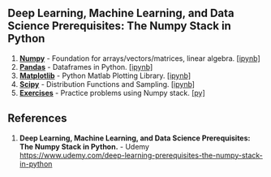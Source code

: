 ## Deep Learning, Machine Learning, and Data Science Prerequisites: The Numpy Stack in Python

1.  **[Numpy](https://github.com/nkuhta/Numpy-Stack/tree/master/Numpy)** - Foundation for arrays/vectors/matrices, linear algebra.  [[ipynb]](https://github.com/nkuhta/Numpy-Stack/blob/master/Numpy/Numpy.ipynb)
2.  **[Pandas](https://github.com/nkuhta/Numpy-Stack/tree/master/Pandas)** - Dataframes in Python.  [[ipynb]](https://github.com/nkuhta/Numpy-Stack/blob/master/Pandas/Pandas.ipynb)
3.  **[Matplotlib](https://github.com/nkuhta/Numpy-Stack/tree/master/Matplotlib)** - Python Matlab Plotting Library.  [[ipynb]](https://github.com/nkuhta/Numpy-Stack/blob/master/Matplotlib/Matplotlib.ipynb)
4.  **[Scipy](https://github.com/nkuhta/Numpy-Stack/tree/master/Scipy)** - Distribution Functions and Sampling.  [[ipynb]](https://github.com/nkuhta/Numpy-Stack/blob/master/Scipy/Scipy.ipynb)
5.  **[Exercises](https://github.com/nkuhta/Numpy-Stack/tree/master/Excercises)**  - Practice problems using Numpy stack.  [[py]](https://github.com/nkuhta/Numpy-Stack/blob/master/Excercises/Numpy_Exercises.py)

##  References
1.  **Deep Learning, Machine Learning, and Data Science Prerequisites: The Numpy Stack in Python.** - Udemy   
	https://www.udemy.com/deep-learning-prerequisites-the-numpy-stack-in-python